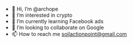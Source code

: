 - 👋 Hi, I’m @archope
- 👀 I’m interested in crypto 
- 🌱 I’m currently learning Facebook ads
- 💞️ I’m looking to collaborate on Google 
- 📫 How to reach me soilactionpoint@gmail.com

<!---
archope/archope is a ✨ special ✨ repository because its `README.md` (this file) appears on your GitHub profile.
You can click the Preview link to take a look at your changes.
--->
